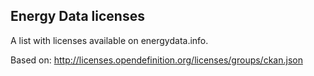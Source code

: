 ## Energy Data licenses
A list with licenses available on energydata.info.

Based on: http://licenses.opendefinition.org/licenses/groups/ckan.json